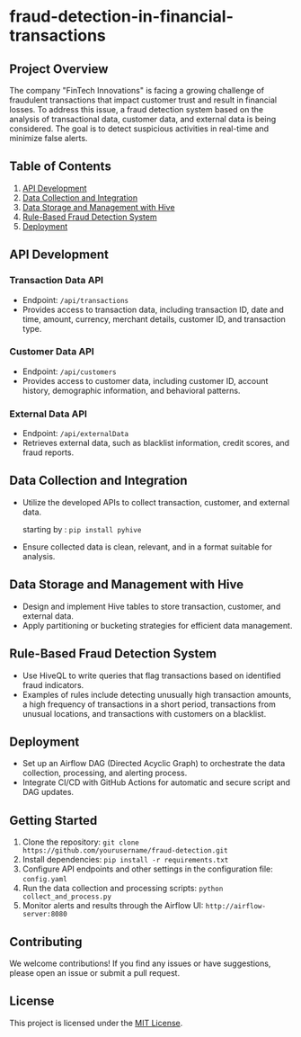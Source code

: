 # fraud-detection-in-financial-transactions

 ## Project Overview
 
 The company "FinTech Innovations" is facing a growing challenge of fraudulent transactions that impact customer trust and result in financial losses. To address this issue, a fraud detection system based on the analysis of transactional data, customer data, and external data is being considered. The goal is to detect suspicious activities in real-time and minimize false alerts.

## Table of Contents
1. [API Development](#api-development)
2. [Data Collection and Integration](#data-collection-and-integration)
3. [Data Storage and Management with Hive](#data-storage-and-management-with-hive)
4. [Rule-Based Fraud Detection System](#rule-based-fraud-detection-system)
5. [Deployment](#deployment)

## API Development
### Transaction Data API
- Endpoint: `/api/transactions`
- Provides access to transaction data, including transaction ID, date and time, amount, currency, merchant details, customer ID, and transaction type.

### Customer Data API
- Endpoint: `/api/customers`
- Provides access to customer data, including customer ID, account history, demographic information, and behavioral patterns.

### External Data API
- Endpoint: `/api/externalData`
- Retrieves external data, such as blacklist information, credit scores, and fraud reports.

## Data Collection and Integration
- Utilize the developed APIs to collect transaction, customer, and external data.

   starting by : `pip install pyhive`

- Ensure collected data is clean, relevant, and in a format suitable for analysis.

## Data Storage and Management with Hive
- Design and implement Hive tables to store transaction, customer, and external data.
- Apply partitioning or bucketing strategies for efficient data management.

## Rule-Based Fraud Detection System
- Use HiveQL to write queries that flag transactions based on identified fraud indicators.
- Examples of rules include detecting unusually high transaction amounts, a high frequency of transactions in a short period, transactions from unusual locations, and transactions with customers on a blacklist.

## Deployment
- Set up an Airflow DAG (Directed Acyclic Graph) to orchestrate the data collection, processing, and alerting process.
- Integrate CI/CD with GitHub Actions for automatic and secure script and DAG updates.

## Getting Started
1. Clone the repository: `git clone https://github.com/yourusername/fraud-detection.git`
2. Install dependencies: `pip install -r requirements.txt`
3. Configure API endpoints and other settings in the configuration file: `config.yaml`
4. Run the data collection and processing scripts: `python collect_and_process.py`
5. Monitor alerts and results through the Airflow UI: `http://airflow-server:8080`

## Contributing
We welcome contributions! If you find any issues or have suggestions, please open an issue or submit a pull request.

## License
This project is licensed under the [MIT License](LICENSE).
